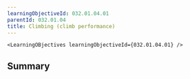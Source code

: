 ```yaml
---
learningObjectiveId: 032.01.04.01
parentId: 032.01.04
title: Climbing (climb performance)
---
```


```tsx eval
<LearningOBjectives learningObjectiveId={032.01.04.01} />
```

## Summary
